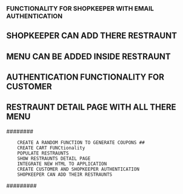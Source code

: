 
### FUNCTIONALITY FOR SHOPKEEPER WITH EMAIL AUTHENTICATION ##
## SHOPKEEPER CAN ADD THERE RESTRAUNT ##
## MENU CAN BE ADDED INSIDE RESTRAUNT ##
## AUTHENTICATION FUNCTIONALITY FOR CUSTOMER  ##
## RESTRAUNT DETAIL PAGE WITH ALL THERE MENU ##




########
        
        CREATE A RANDOM FUNCTION TO GENERATE COUPONS ##
        CREATE CART FUNCtionality 
        POPULATE RESTRAUNTS
        SHOW RESTRAUNTS DETAIL PAGE
        INTEGRATE NEW HTML TO APPLICATION 
        CREATE CUSTOMER AND SHOPKEEPER AUTHENTICATION 
        SHOPKEEPER CAN ADD THEIR RESTRAUNTS 

#########


